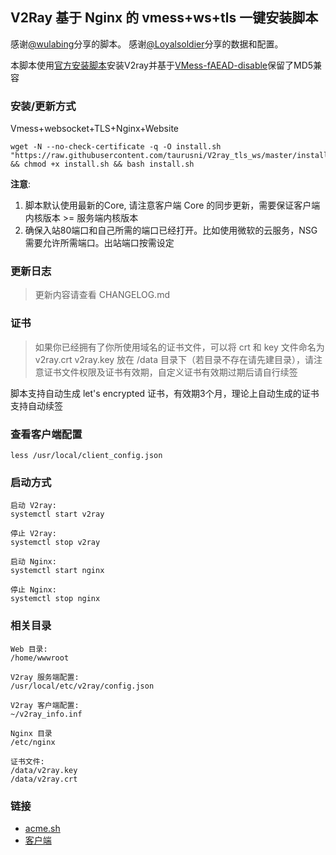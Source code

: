 ## V2Ray 基于 Nginx 的 vmess+ws+tls 一键安装脚本

感谢[@wulabing](https://github.com/wulabing/V2Ray_ws-tls_bash_onekey)分享的脚本。
感谢[@Loyalsoldier](https://github.com/Loyalsoldier/v2ray-rules-dat#geositedat-1)分享的数据和配置。

本脚本使用[官方安装脚本](https://github.com/v2fly/fhs-install-v2ray)安装V2ray并基于[VMess-fAEAD-disable](https://github.com/KukiSa/VMess-fAEAD-disable)保留了MD5兼容

### 安装/更新方式

Vmess+websocket+TLS+Nginx+Website
```
wget -N --no-check-certificate -q -O install.sh "https://raw.githubusercontent.com/taurusni/V2ray_tls_ws/master/install.sh" && chmod +x install.sh && bash install.sh
```

**注意**: 
1. 脚本默认使用最新的Core, 请注意客户端 Core 的同步更新，需要保证客户端内核版本 >= 服务端内核版本
2. 确保入站80端口和自己所需的端口已经打开。比如使用微软的云服务，NSG需要允许所需端口。出站端口按需设定

### 更新日志

> 更新内容请查看 CHANGELOG.md

### 证书

> 如果你已经拥有了你所使用域名的证书文件，可以将 crt 和 key 文件命名为 v2ray.crt v2ray.key 放在 /data 目录下（若目录不存在请先建目录），请注意证书文件权限及证书有效期，自定义证书有效期过期后请自行续签

脚本支持自动生成 let's encrypted 证书，有效期3个月，理论上自动生成的证书支持自动续签

### 查看客户端配置

```
less /usr/local/client_config.json
```

### 启动方式

```
启动 V2ray:
systemctl start v2ray

停止 V2ray:
systemctl stop v2ray

启动 Nginx:
systemctl start nginx

停止 Nginx:
systemctl stop nginx
```

### 相关目录

```
Web 目录:
/home/wwwroot

V2ray 服务端配置:
/usr/local/etc/v2ray/config.json

V2ray 客户端配置:
~/v2ray_info.inf

Nginx 目录
/etc/nginx

证书文件: 
/data/v2ray.key
/data/v2ray.crt
```

### 链接
- [acme.sh](https://github.com/acmesh-official/acme.sh)
- [客户端](https://itlanyan.com/v2ray-clients-download/)